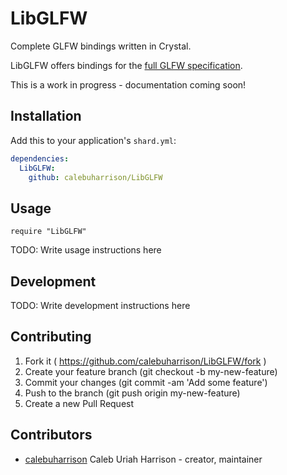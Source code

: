 # LibGLFW

Complete GLFW bindings written in Crystal.

LibGLFW offers bindings for the [full GLFW specification](http://www.glfw.org/docs/latest/glfw3_8h.html).

This is a work in progress - documentation coming soon!


## Installation

Add this to your application's `shard.yml`:

```yaml
dependencies:
  LibGLFW:
    github: calebuharrison/LibGLFW
```

## Usage

```crystal
require "LibGLFW"
```

TODO: Write usage instructions here

## Development

TODO: Write development instructions here

## Contributing

1. Fork it ( https://github.com/calebuharrison/LibGLFW/fork )
2. Create your feature branch (git checkout -b my-new-feature)
3. Commit your changes (git commit -am 'Add some feature')
4. Push to the branch (git push origin my-new-feature)
5. Create a new Pull Request

## Contributors

- [calebuharrison](https://github.com/calebuharrison) Caleb Uriah Harrison - creator, maintainer
